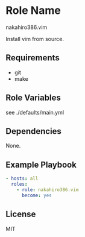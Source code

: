 Role Name
=========

nakahiro386.vim

Install vim from source.

Requirements
------------

* git
* make

Role Variables
--------------

see ./defaults/main.yml

Dependencies
------------

None.

Example Playbook
----------------

```yaml
- hosts: all
  roles:
    - role: nakahiro386.vim
      become: yes
```

License
-------

MIT

